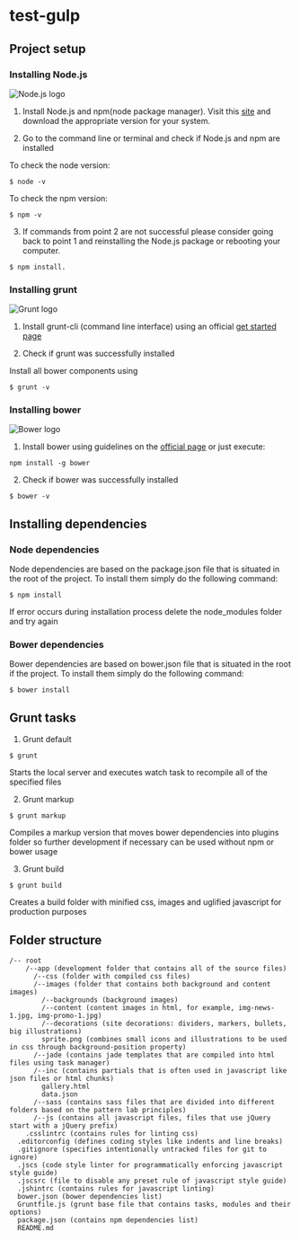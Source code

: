 # test-gulp

## Project setup
### Installing Node.js
![Node.js logo](https://camo.githubusercontent.com/3102d380158f4b2359068a8e00a53f58f4f236de/687474703a2f2f6e6f64656a732e6f72672f696d616765732f6c6f676f732f6e6f64656a732e706e67 "Node.js logo")

1) Install Node.js and npm(node package manager). Visit this [site](https://nodejs.org/en/) and download the appropriate version for your system.

2) Go to the command line or terminal and check if Node.js and npm are installed

To check the node version:
```shell
$ node -v
```

To check the npm version:
```shell
$ npm -v
```

3) If commands from point 2 are not successful please consider going back to point 1 and reinstalling the Node.js package or rebooting your computer.
```shell
$ npm install.
```
### Installing grunt
![Grunt logo](https://dvolvr.files.wordpress.com/2013/07/396696176821.png "Grunt logo")

1) Install grunt-cli (command line interface) using an official [get started page](http://gruntjs.com/getting-started)

2) Check if grunt was successfully installed

Install all bower components using

```shell
$ grunt -v
```

### Installing bower

![Bower logo](http://bower.io/img/bower-logo.svg "Bower logo")

1) Install bower using guidelines on the [official page](http://bower.io/) or just execute:

```shell
npm install -g bower
```

2) Check if bower was successfully installed

```shell
$ bower -v
```

## Installing dependencies

### Node dependencies

Node dependencies are based on the package.json file that is situated in the root of the project. To install them simply do the following command:

```shell
$ npm install
```

If error occurs during installation process delete the node_modules folder and try again

### Bower dependencies

Bower dependencies are based on bower.json file that is situated in the root if the project. To install them simply do the following command:

```shell
$ bower install
```

## Grunt tasks

1) Grunt default

```shell
$ grunt
```

Starts the local server and executes watch task to recompile all of the specified files

2) Grunt markup

```shell
$ grunt markup
```

Compiles a markup version that moves bower dependencies into plugins folder so further development if necessary can be used without npm or bower usage

3) Grunt build

```shell
$ grunt build
```
Creates a build folder with minified css, images and uglified javascript for production purposes

## Folder structure

```
/-- root
    /--app (development folder that contains all of the source files)
      /--css (folder with compiled css files)
      /--images (folder that contains both background and content images)
        /--backgrounds (background images)
        /--content (content images in html, for example, img-news-1.jpg, img-promo-1.jpg)
        /--decorations (site decorations: dividers, markers, bullets, big illustrations)
        sprite.png (combines small icons and illustrations to be used in css through background-position property)
      /--jade (contains jade templates that are compiled into html files using task manager)
      /--inc (contains partials that is often used in javascript like json files or html chunks)
        gallery.html
        data.json
      /--sass (contains sass files that are divided into different folders based on the pattern lab principles)
      /--js (contains all javascript files, files that use jQuery start with a jQuery prefix)
    .csslintrc (contains rules for linting css)
  .editorconfig (defines coding styles like indents and line breaks)
  .gitignore (specifies intentionally untracked files for git to ignore)
  .jscs (code style linter for programmatically enforcing javascript style guide)
  .jscsrc (file to disable any preset rule of javascript style guide)
  .jshintrc (contains rules for javascript linting)
  bower.json (bower dependencies list)
  Gruntfile.js (grunt base file that contains tasks, modules and their options)
  package.json (contains npm dependencies list)
  README.md
```
